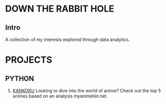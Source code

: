 # DOWN THE RABBIT HOLE  

## Intro
A collection of my interests explored through data analytics.

# PROJECTS

## PYTHON
1. [KANKOKU](https://github.com/AnneLynsha/Down-The-Rabbit-Hole/blob/main/Kankoku.ipynb)
Looking to dive into the world of anime? Check out the top 5 animes based on an analysis myanimelist.net.
